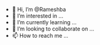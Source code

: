 - 👋 Hi, I’m @Rameshba
- 👀 I’m interested in ...
- 🌱 I’m currently learning ...
- 💞️ I’m looking to collaborate on ...
- 📫 How to reach me ...

<!---
Rameshba/Rameshba is a ✨ special ✨ repository because its `README.md` (this file) appears on your GitHub profile.
You can click the Preview link to take a look at your changes.
--->
